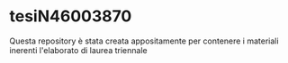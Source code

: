 # tesiN46003870
Questa repository è stata creata appositamente per contenere i materiali inerenti l'elaborato di laurea triennale
